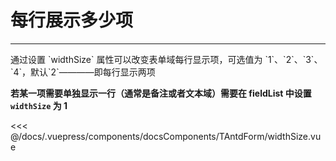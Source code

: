 # 每行展示多少项

---

<common-code-format>
  <docsComponents-TAntdForm-widthSize slot="source"></docsComponents-TAntdForm-widthSize>
   通过设置 `widthSize` 属性可以改变表单域每行显示项，可选值为 `1`、`2`、`3`、`4`，默认`2`————即每行显示两项

**若某一项需要单独显示一行（通常是备注或者文本域）需要在 fieldList 中设置 `widthSize` 为 1**

<<< @/docs/.vuepress/components/docsComponents/TAntdForm/widthSize.vue
</common-code-format>
